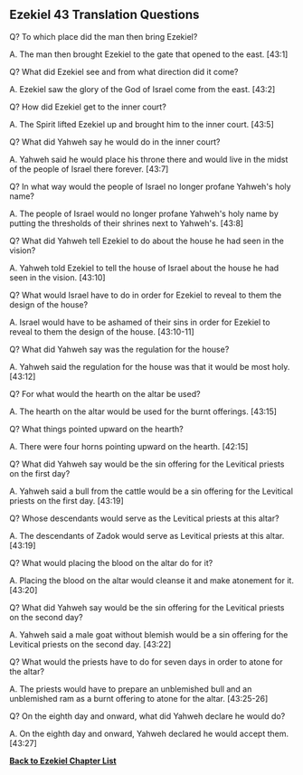 ## Ezekiel 43 Translation Questions ##

Q? To which place did the man then bring Ezekiel?

A. The man then brought Ezekiel to the gate that opened to the east. [43:1]

Q? What did Ezekiel see and from what direction did it come?

A. Ezekiel saw the glory of the God of Israel come from the east. [43:2]

Q? How did Ezekiel get to the inner court?

A. The Spirit lifted Ezekiel up and brought him to the inner court. [43:5]

Q? What did Yahweh say he would do in the inner court?

A. Yahweh said he would place his throne there and would live in the midst of the people of Israel there forever. [43:7]

Q? In what way would the people of Israel no longer profane Yahweh's holy name?

A. The people of Israel would no longer profane Yahweh's holy name by putting the thresholds of their shrines next to Yahweh's. [43:8]

Q? What did Yahweh tell Ezekiel to do about the house he had seen in the vision?

A. Yahweh told Ezekiel to tell the house of Israel about the house he had seen in the vision. [43:10]

Q? What would Israel have to do in order for Ezekiel to reveal to them the design of the house?

A. Israel would have to be ashamed of their sins in order for Ezekiel to reveal to them the design of the house. [43:10-11]

Q? What did Yahweh say was the regulation for the house?

A. Yahweh said the regulation for the house was that it would be most holy. [43:12]

Q? For what would the hearth on the altar be used?

A. The hearth on the altar would be used for the burnt offerings. [43:15]

Q? What things pointed upward on the hearth?

A. There were four horns pointing upward on the hearth. [42:15]

Q? What did Yahweh say would be the sin offering for the Levitical priests on the first day?

A. Yahweh said a bull from the cattle would be a sin offering for the Levitical priests on the first day. [43:19]

Q? Whose descendants would serve as the Levitical priests at this altar?

A. The descendants of Zadok would serve as Levitical priests at this altar. [43:19]

Q? What would placing the blood on the altar do for it?

A. Placing the blood on the altar would cleanse it and make atonement for it. [43:20]

Q? What did Yahweh say would be the sin offering for the Levitical priests on the second day?

A. Yahweh said a male goat without blemish would be a sin offering for the Levitical priests on the second day. [43:22]

Q? What would the priests have to do for seven days in order to atone for the altar?

A. The priests would have to prepare an unblemished bull and an unblemished ram as a burnt offering to atone for the altar. [43:25-26]

Q? On the eighth day and onward, what did Yahweh declare he would do?

A. On the eighth day and onward, Yahweh declared he would accept them. [43:27]

__[Back to Ezekiel Chapter List](./)__

